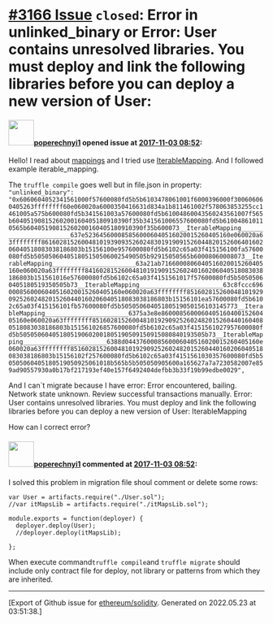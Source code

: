 # [\#3166 Issue](https://github.com/ethereum/solidity/issues/3166) `closed`: Error in unlinked_binary or Error: User contains unresolved libraries. You must deploy and link the following libraries before you can deploy a new version of User:

#### <img src="https://avatars.githubusercontent.com/u/9465302?u=633238d44f5ef815ad021aaf87c592218578f708&v=4" width="50">[poperechnyi1](https://github.com/poperechnyi1) opened issue at [2017-11-03 08:52](https://github.com/ethereum/solidity/issues/3166):

Hello! I read about [mappings](https://solidity.readthedocs.io/en/develop/types.html#mappings) and I tried use [IterableMapping](https://github.com/ethereum/dapp-bin/blob/master/library/iterable_mapping.sol). And I followed example iterable_mapping.

The `truffle compile` goes well but in file.json in property: `"unlinked_binary": "0x6060604052341561000f57600080fd5b5b6103478061001f6000396000f300606060405263ffffffff60e060020a6000350416631d834a1b811461002f578063853255cc1461005a575b600080fd5b341561003a57600080fd5b61004860043560243561007f565b60405190815260200160405180910390f35b341561006557600080fd5b610048610110565b60405190815260200160405180910390f35b600073__IterableMapping_______________________637e5236456000858560006040516020015260405160e060020a63ffffffff861602815260048101939093526024830191909152604482015260640160206040518083038186803b15156100e957600080fd5b6102c65a03f415156100fa57600080fd5b5050506040518051505060025490505b92915050565b60008060008073__IterableMapping_______________________63a21ab7166000806040516020015260405160e060020a63ffffffff8416028152600481019190915260240160206040518083038186803b151561016e57600080fd5b6102c65a03f4151561017f57600080fd5b50505060405180519350505b73__IterableMapping_______________________63c8fccc6960008560006040516020015260405160e060020a63ffffffff85160281526004810192909252602482015260440160206040518083038186803b15156101ea57600080fd5b6102c65a03f415156101fb57600080fd5b50505060405180519050156103145773__IterableMapping_______________________6375a3e8e860008560006040516040015260405160e060020a63ffffffff851602815260048101929092526024820152604401604080518083038186803b151561026857600080fd5b6102c65a03f4151561027957600080fd5b505050604051805190602001805190509150915080840193505b73__IterableMapping_______________________6388d0443760008560006040516020015260405160e060020a63ffffffff85160281526004810192909252602482015260440160206040518083038186803b15156102f257600080fd5b6102c65a03f4151561030357600080fd5b50505060405180519050925061018b565b5b505050905600a165627a7a7230582007e859ad90557930a0b17bf217193ef40e157f6492404defbb3b33f19b99edbe0029",` 

And I can`t migrate because I have error: Error encountered, bailing. Network state unknown. Review successful transactions manually.
Error: User contains unresolved libraries. You must deploy and link the following libraries before you can deploy a new version of User: IterableMapping

How can I correct error?


#### <img src="https://avatars.githubusercontent.com/u/9465302?u=633238d44f5ef815ad021aaf87c592218578f708&v=4" width="50">[poperechnyi1](https://github.com/poperechnyi1) commented at [2017-11-03 08:52](https://github.com/ethereum/solidity/issues/3166#issuecomment-341663255):

I solved this problem in migration file shoul comment or delete some rows: 
```
var User = artifacts.require("./User.sol");
//var itMapsLib = artifacts.require("./itMapsLib.sol");

module.exports = function(deployer) {
  deployer.deploy(User);
  //deployer.deploy(itMapsLib);

};
```

When execute command` truffle compile `and `truffle migrate` should include only contract file for deploy, not library or patterns from which they are inherited.


-------------------------------------------------------------------------------



[Export of Github issue for [ethereum/solidity](https://github.com/ethereum/solidity). Generated on 2022.05.23 at 03:51:38.]
